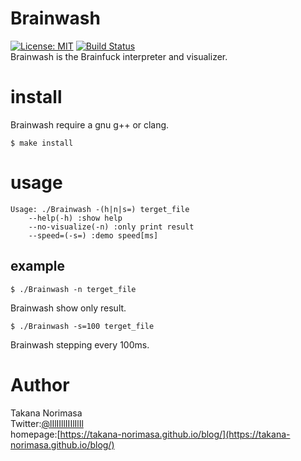 # Brainwash
[![License: MIT](https://img.shields.io/badge/License-MIT-yellow.svg)](https://opensource.org/licenses/MIT)
 [![Build Status](https://travis-ci.org/Takana-Norimasa/Brainwash.svg?branch=master)](https://travis-ci.org/Takana-Norimasa/Brainwash)    
Brainwash is the Brainfuck interpreter and visualizer.  

# install
Brainwash require a gnu g++ or clang.

```terminal
$ make install
```

# usage
```terminal
Usage: ./Brainwash -(h|n|s=) terget_file  
	--help(-h) :show help  
	--no-visualize(-n) :only print result  
	--speed=(-s=) :demo speed[ms]  
```

## example
```terminal
$ ./Brainwash -n terget_file
```
Brainwash show only result.

```terminal
$ ./Brainwash -s=100 terget_file
```
Brainwash stepping every 100ms.


# Author
Takana Norimasa  
Twitter:[@lIlIIllIIIlIlIl](https://twitter.com/lIlIIllIIIlIlIl)  
homepage:[https://takana-norimasa.github.io/blog/](https://takana-norimasa.github.io/blog/)  

